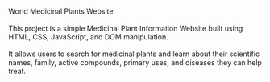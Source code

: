  <br>World Medicinal Plants Website</br>
<br>This project is a simple Medicinal Plant Information Website built using HTML, CSS, JavaScript, and DOM manipulation. </br> 
<br>It allows users to search for medicinal plants and learn about their scientific names, family, active compounds, primary uses, and diseases they can help treat.</br>
